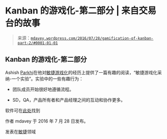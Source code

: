 <!--yml

类别：未分类

日期：2024 年 05 月 18 日 05:30:04

-->

# Kanban 的游戏化-第二部分 | 来自交易台的故事

> 来源：[`mdavey.wordpress.com/2016/07/28/gamification-of-kanban-part-2/#0001-01-01`](https://mdavey.wordpress.com/2016/07/28/gamification-of-kanban-part-2/#0001-01-01)

## Kanban 的游戏化-第二部分

Ashish [Parkhi](https://ashishparkhi.com/about/)在他对[敏捷游戏化](https://ashishparkhi.com/2014/10/26/gamifying-agile-adoption-an-experiment/)的经历上提供了一篇有趣的阅读，“敏捷游戏化采纳-一个实验”。实验中的一些有趣行为：

+   团队成员开始很好地遵循流程。

+   SD，QA，产品所有者和产品经理之间的互动和协作更多。

软件可在[此处](https://github.com/IDeaSCo/rockstar)找到

作者 mdavey 于 2016 年 7 月 28 日发布。

发表在[敏捷](https://mdavey.wordpress.com/category/agile/)领域
